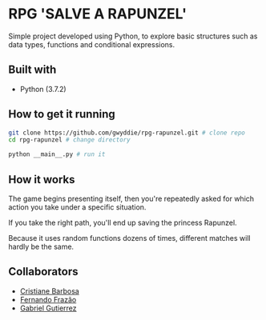 # RPG 'SALVE A RAPUNZEL'

Simple project developed using Python, to explore basic structures such as data types, functions and conditional expressions.

## Built with

- Python (3.7.2)

## How to get it running

```bash
git clone https://github.com/gwyddie/rpg-rapunzel.git # clone repo
cd rpg-rapunzel # change directory

python __main__.py # run it
```

## How it works

The game begins presenting itself, then you're repeatedly asked for which action you take under a specific situation.

If you take the right path, you'll end up saving the princess Rapunzel.

Because it uses random functions dozens of times, different matches will hardly be the same.

## Collaborators

- [Cristiane Barbosa](https://github.com)
- [Fernando Frazão](https://github.com)
- [Gabriel Gutierrez](https://github.com/ggpgutierrez)
